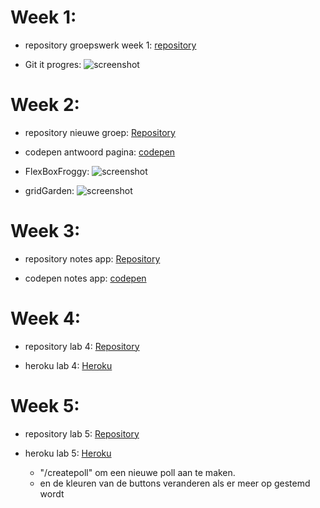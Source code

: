 # Week 1:

- repository groepswerk week 1:
[repository](https://github.com/Jderoeck/gitGroep5.git)

- Git it progres:
![screenshot](https://i.imgur.com/a3fW6Yv.png)

# Week 2:

- repository nieuwe groep:
[Repository](https://github.com/Jderoeck/kweeniApp)

- codepen antwoord pagina:
[codepen](https://codepen.io/Jderoeck/pen/RQJMMK?editors=1100)

- FlexBoxFroggy:
![screenshot](https://i.imgur.com/PNFPq0F.png)

- gridGarden:
![screenshot](https://i.imgur.com/sPevKkx.png)

# Week 3:

- repository notes app:
[Repository](https://github.com/Jderoeck/notesApp)

- codepen notes app:
[codepen](https://codepen.io/Jderoeck/pen/BYMOVK?editors=1111)

# Week 4:

- repository lab 4:
[Repository](https://github.com/Jderoeck/node-express)

- heroku lab 4:
[Heroku](https://node-express-lab4.herokuapp.com/)

# Week 5:

- repository lab 5:
[Repository](https://github.com/Jderoeck/poll)

- heroku lab 5:
[Heroku](https://lab5poll.herokuapp.com//)
    - "/createpoll" om een nieuwe poll aan te maken.
    - en de kleuren van de buttons veranderen als er meer op gestemd wordt

